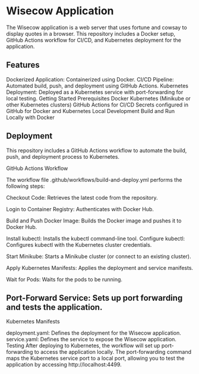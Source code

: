 # Wisecow Application
The Wisecow application is a web server that uses fortune and cowsay to display quotes in a browser. This repository includes a Docker setup, GitHub Actions workflow for CI/CD, and Kubernetes deployment for the application.

## Features
Dockerized Application: Containerized using Docker.
CI/CD Pipeline: Automated build, push, and deployment using GitHub Actions.
Kubernetes Deployment: Deployed as a Kubernetes service with port-forwarding for local testing.
Getting Started
Prerequisites
Docker
Kubernetes (Minikube or other Kubernetes clusters)
GitHub Actions for CI/CD
Secrets configured in GitHub for Docker and Kubernetes
Local Development
Build and Run Locally with Docker


## Deployment
This repository includes a GitHub Actions workflow to automate the build, push, and deployment process to Kubernetes.

GitHub Actions Workflow

The workflow file .github/workflows/build-and-deploy.yml performs the following steps:

Checkout Code: Retrieves the latest code from the repository.

Login to Container Registry: Authenticates with Docker Hub.

Build and Push Docker Image: Builds the Docker image and pushes it to Docker Hub.

Install kubectl: Installs the kubectl command-line tool.
Configure kubectl: Configures kubectl with the Kubernetes cluster credentials.

Start Minikube: Starts a Minikube cluster (or connect to an existing cluster).

Apply Kubernetes Manifests: Applies the deployment and service manifests.

Wait for Pods: Waits for the pods to be running.

## Port-Forward Service: Sets up port forwarding and tests the application.
Kubernetes Manifests

deployment.yaml: Defines the deployment for the Wisecow application.
service.yaml: Defines the service to expose the Wisecow application.
Testing
After deploying to Kubernetes, the workflow will set up port-forwarding to access the application locally.
The port-forwarding command maps the Kubernetes service port to a local port, 
allowing you to test the application by accessing http://localhost:4499.
